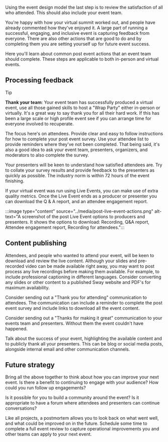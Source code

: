 Using the event design model the last step is to review the satisfaction of all who attended. This should also include your event team.

You're happy with how your virtual summit worked out, and people have already commented how they've enjoyed it. A large part of running a successful, engaging, and inclusive event is capturing feedback from everyone. There are also other actions that are good to do and by completing them you are setting yourself up for future event success.

Here you'll learn about common post event actions that an event team should complete. These steps are applicable to both in-person and virtual events.

## Processing feedback

> [!TIP]
> **Thank your team**: Your event team has successfully produced a virtual event, use all those gained skills to host a "Wrap Party" either in-person or virtually. It's a great way to say thank you for all their hard work. If this has been a large scale or high profile event see if you can arrange time for everyone involved to recuperate.

The focus here's on attendees. Provide clear and easy to follow instructions for how to complete your post event survey. Use your attendee list to provide reminders where they've not been completed. That being said, it's also a good idea to ask your event team, presenters, organizers, and moderators to also complete the survey.

Your presenters will be keen to understand how satisfied attendees are. Try to collate your survey results and provide feedback to the presenters as quickly as possible. The industry norm is within 72 hours of the event finishing.

If your virtual event was run using Live Events, you can make use of extra quality metrics. Once the Live Event ends as a producer or presenter you can download the Q & A report, and an attendee engagement report.

:::image type="content" source="../media/post-live-event-actions.png" alt-text="A screenshot of the post Live Event options to producers and presenters. It shows the options to download: Recording, Q&A report, Attendee engagement report, Recording for attendees.":::

## Content publishing

Attendees, and people who wanted to attend your event, will be keen to download and review the live content. Although your slides and pre-recorded video can be made available right away, you may want to post process any live recordings before making them available. For example, to include professional captioning in different languages. Consider converting any slides or other content to a published Sway website and PDF's for maximum availability.

Consider sending out a "Thank you for attending" communication to attendees. The communication can include a reminder to complete the post event survey and include links to download all the event content.

Consider sending out a "Thanks for making it great" communication to your events team and presenters. Without them the event couldn't have happened.

Talk about the success of your event, highlighting the available content and to publicly thank all your presenters. This can be blog or social media posts, alongside internal email and other communication channels.

## Future strategy

Bring all the above together to think about how you can improve your next event. Is there a benefit to continuing to engage with your audience? How could you run follow up engagements?

Is it possible for you to build a community around the event? Is it appropriate to have a forum where attendees and presenters can continue conversations?

Like all projects, a postmortem allows you to look back on what went well, and what could be improved on in the future. Schedule some time to complete a full event review to capture operational improvements you and other teams can apply to your next event.
